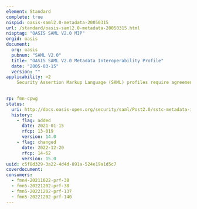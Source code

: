 ```yaml
---
element: Standard
complete: true
nispid: oasis-saml2.0-metadata-20050315
url: /standard/oasis-saml2.0-metadata-20050315.html
nisptag: "OASIS SAML V2.0 MIP"
orgid: oasis
document:
  org: oasis
  pubnum: "SAML V2.0"
  title: "OASIS SAML V2.0 Metadata Interoperability Profile"
  date: "2005-03-15"
  version: ""
applicability: >2
    Security Assertion Markup Language (SAML) profiles require agreements between system entities regarding identifiers, binding support and endpoints, certificates and keys, and so forth. A metadata specification is useful for describing this information in a standardized way. This document defines an extensible metadata format for SAML system entities, organized by roles that reflect SAML profiles. Such roles include that of Identity Provider, Service Provider, Affiliation, Attribute Authority, Attribute Consumer, and Policy Decision Point.

  
rp: fmn-cpwg
status:
  uri: http://docs.oasis-open.org/security/saml/Post2.0/sstc-metadata-iop-cs-01.pdf
  history: 
    - flag: added
      date: 2021-01-15
      rfcp: 13-019
      version: 14.0
    - flag: changed
      date: 2022-12-20
      rfcp: 14-62
      version: 15.0
uuid: c5f8d329-3a22-4d4d-891a-524e19a1d5c7
coverdocument:
consumers:
  - fmn4-20211022-prf-38
  - fmn5-20221202-prf-38
  - fmn5-20221202-prf-137
  - fmn5-20221202-prf-140
---
```

